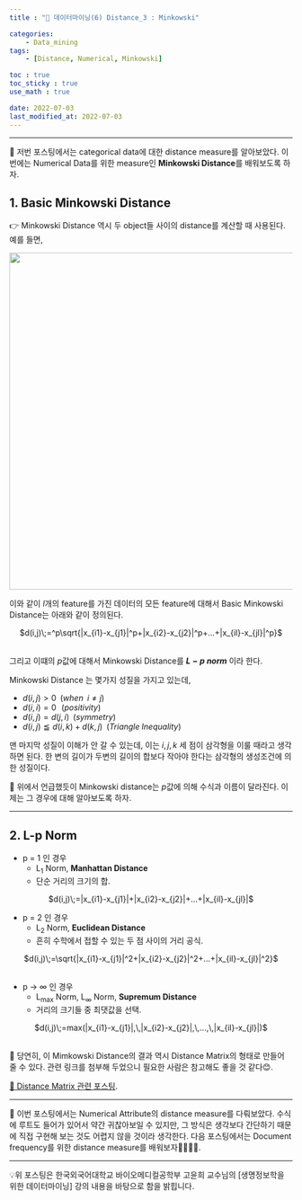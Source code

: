 ```yaml
---
title : "🧩 데이터마이닝(6) Distance_3 : Minkowski"

categories:
    - Data_mining
tags:
    - [Distance, Numerical, Minkowski]

toc : true
toc_sticky : true
use_math : true

date: 2022-07-03
last_modified_at: 2022-07-03
---  
```

* * *  

🧩 저번 포스팅에서는 categorical data에 대한 distance measure를 알아보았다. 이번에는 <a>Numerical Data</a>를 위한 measure인 <b><a>Minkowski Distance</a></b>를 배워보도록 하자.  
  
## 1. Basic Minkowski Distance  
  
👉 Minkowski Distance 역시 두 object들 사이의 distance를 계산할 때 사용된다. 예를 들면,<br>  

<p align="center"><img src="https://user-images.githubusercontent.com/65170165/177021852-d41ca238-7aca-4939-9f34-063ea6b03901.png" width="600" /></p>  
  
이와 같이 $l$개의 feature를 가진 데이터의 모든 feature에 대해서 Basic Minkowski Distance는 아래와 같이 정의된다.<br>  
  
<center>$d(i,j)\;=^p\sqrt{|x_{i1}-x_{j1}|^p+|x_{i2}-x_{j2}|^p+...+|x_{il}-x_{jl}|^p}$</center><br>  

그리고 이떄의 $p$값에 대해서 Minkowski Distance를 <b><a>$L-p\;norm$</a></b> 이라 한다.  
  
Minkowski Distance 는 몇가지 성질을 가지고 있는데,  
- $d(i,j)>0\;\;(when\;\;i\neq{j})$<br>  
- $d(i,i)=0\;\;\,(positivity)$<br>  
- $d(i,j)=d(j,i)\;\;(symmetry)$<br>  
- $d(i,j)\leqq{d(i,k)}+d(k,j)\;\;(Triangle\;Inequality)$<br>  
  
맨 마지막 성질이 이해가 안 갈 수 있는데, 이는 $i,j,k$ 세 점이 삼각형을 이룰 때라고 생각하면 된다. 한 변의 길이가 두변의 길이의 합보다 작아야 한다는 삼각형의 생성조건에 의한 성질이다.  

🧩 위에서 언급했듯이 Minkowski distance는 $p$값에 의해 수식과 이름이 달라진다. 이제는 그 경우에 대해 알아보도록 하자.  

* * *  
## 2. L-p Norm  

- p = 1 인 경우  
    - L<sub>1</sub> Norm, <b><a>Manhattan Distance</a></b>  
    - 단순 거리의 크기의 합.  

<center>$d(i,j)\;=|x_{i1}-x_{j1}|+|x_{i2}-x_{j2}|+...+|x_{il}-x_{jl}|$</center>  

- p = 2 인 경우  
    - L<sub>2</sub> Norm, <b><a>Euclidean Distance</a></b><br>  
    - 흔히 수학에서 접할 수 있는 두 점 사이의 거리 공식.  
  
<center>$d(i,j)\;=\sqrt{|x_{i1}-x_{j1}|^2+|x_{i2}-x_{j2}|^2+...+|x_{il}-x_{jl}|^2}$</center><br>  

- p  $\rightarrow$ ∞ 인 경우  
    - L<sub>max</sub> Norm, L<sub>∞</sub> Norm, <b><a>Supremum Distance</a></b>  
    - 거리의 크기들 중 최댓값을 선택.  

<center>$d(i,j)\;=max(|x_{i1}-x_{j1}|,\,|x_{i2}-x_{j2}|,\,...,\,|x_{il}-x_{jl}|)$</center><br>  

🧩 당연히, 이 Mimkowski Distance의 결과 역시 Distance Matrix의 형태로 만들어 줄 수 있다. 관련 링크를 첨부해 두었으니 필요한 사람은 참고해도 좋을 것 같다😊.  

[📝 Distance Matrix 관련 포스팅](https://nyamin9.github.io/data_mining/Data-Mining-Distance-1/).  

* * *  

🧩 이번 포스팅에서는 Numerical Attribute의 distance measure를 다뤄보았다. 수식에 루트도 들어가 있어서 약간 귀찮아보일 수 있지만, 그 방식은 생각보다 간단하기 때문에 직접 구현해 보는 것도 어렵지 않을 것이라 생각한다. 다음 포스팅에서는 Document frequency를 위한 distance measure를 배워보자🏃‍♂️🏃‍♂️.  

* * *  
<div style="text-align: left">💡위 포스팅은 한국외국어대학교 바이오메디컬공학부 고윤희 교수님의 [생명정보학을 위한 데이터마이닝] 강의 내용을 바탕으로 함을 밝힙니다.</div>
